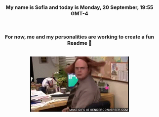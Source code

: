 


<div align="center">
<h3 >My name is Sofia and today is Monday, 20 September, 19:55 GMT-4</h3><br>
<h3 >For now, me and my personalities are working to create a fun Readme 👋
</h3><br>
<img src='img/dwight.gif' alt='working...'/>
</div>
